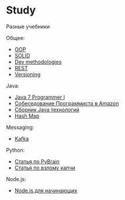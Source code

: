 # Study
Разные учебники

Общее:

 * [OOP](https://ru.wikibooks.org/wiki/Объектно-ориентированное_программирование)
 * [SOLID](docs/SOLID.md)
 * [Dev methodologies](https://en.wikipedia.org/wiki/Scrum_(software_development))
 * [REST](https://restfulapi.net/http-methods/)
 * [Versioning](http://semver.org/spec/v2.0.0.html)

Java:
 * [Java 7 Programmer I](https://docs.oracle.com/javase/tutorial/extra/certification/javase-7-programmer1.html)
 * [Собеседование Программиста в Amazon](https://habrahabr.ru/post/305340/)
 * [Сборник Java технологий](https://habrahabr.ru/company/luxoft/blog/280784/)
 * [Hash Map](https://habrahabr.ru/post/128017/)

Messaging:
 * [Kafka](https://kafka.apache.org/intro.html)


Python:
 * [Статья по PyBrain](http://habrahabr.ru/post/148407/)
 * [Статья по взлому капчи](http://geektimes.ru/post/67194/)

Node.js:
 * [Node.js для начинающих](http://www.nodebeginner.ru/#javascript-and-nodejs)
